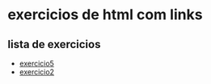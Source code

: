 # exercicios de html com links
## lista de exercicios

- [exercicio5](exercicio5.html)
- [exercicio2](exercicio2.html)
